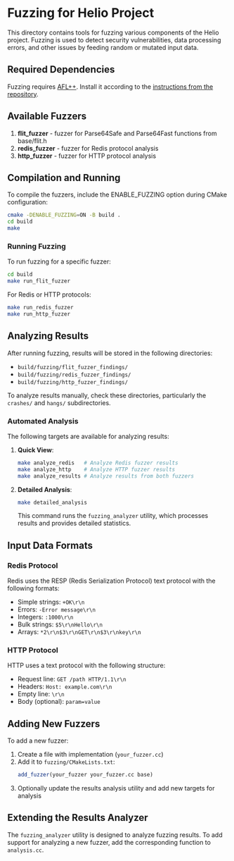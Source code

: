 # Fuzzing for Helio Project

This directory contains tools for fuzzing various components of the Helio project. Fuzzing is used to detect security vulnerabilities, data processing errors, and other issues by feeding random or mutated input data.

## Required Dependencies

Fuzzing requires [AFL++](https://github.com/AFLplusplus/AFLplusplus). Install it according to the [instructions from the repository](https://github.com/AFLplusplus/AFLplusplus).

## Available Fuzzers

1. **flit_fuzzer** - fuzzer for Parse64Safe and Parse64Fast functions from base/flit.h
2. **redis_fuzzer** - fuzzer for Redis protocol analysis
3. **http_fuzzer** - fuzzer for HTTP protocol analysis

## Compilation and Running

To compile the fuzzers, include the ENABLE_FUZZING option during CMake configuration:

```bash
cmake -DENABLE_FUZZING=ON -B build .
cd build
make
```

### Running Fuzzing

To run fuzzing for a specific fuzzer:

```bash
cd build
make run_flit_fuzzer
```

For Redis or HTTP protocols:

```bash
make run_redis_fuzzer
make run_http_fuzzer
```

## Analyzing Results

After running fuzzing, results will be stored in the following directories:
- `build/fuzzing/flit_fuzzer_findings/`
- `build/fuzzing/redis_fuzzer_findings/`
- `build/fuzzing/http_fuzzer_findings/`

To analyze results manually, check these directories, particularly the `crashes/` and `hangs/` subdirectories.

### Automated Analysis

The following targets are available for analyzing results:

1. **Quick View**:
   ```bash
   make analyze_redis   # Analyze Redis fuzzer results
   make analyze_http    # Analyze HTTP fuzzer results
   make analyze_results # Analyze results from both fuzzers
   ```

2. **Detailed Analysis**:
   ```bash
   make detailed_analysis
   ```
   This command runs the `fuzzing_analyzer` utility, which processes results and provides detailed statistics.

## Input Data Formats

### Redis Protocol

Redis uses the RESP (Redis Serialization Protocol) text protocol with the following formats:
- Simple strings: `+OK\r\n`
- Errors: `-Error message\r\n`
- Integers: `:1000\r\n`
- Bulk strings: `$5\r\nHello\r\n`
- Arrays: `*2\r\n$3\r\nGET\r\n$3\r\nkey\r\n`

### HTTP Protocol

HTTP uses a text protocol with the following structure:
- Request line: `GET /path HTTP/1.1\r\n`
- Headers: `Host: example.com\r\n`
- Empty line: `\r\n`
- Body (optional): `param=value`

## Adding New Fuzzers

To add a new fuzzer:

1. Create a file with implementation (`your_fuzzer.cc`)
2. Add it to `fuzzing/CMakeLists.txt`:
   ```cmake
   add_fuzzer(your_fuzzer your_fuzzer.cc base)
   ```
3. Optionally update the results analysis utility and add new targets for analysis

## Extending the Results Analyzer

The `fuzzing_analyzer` utility is designed to analyze fuzzing results. To add support for analyzing a new fuzzer, add the corresponding function to `analysis.cc`. 
